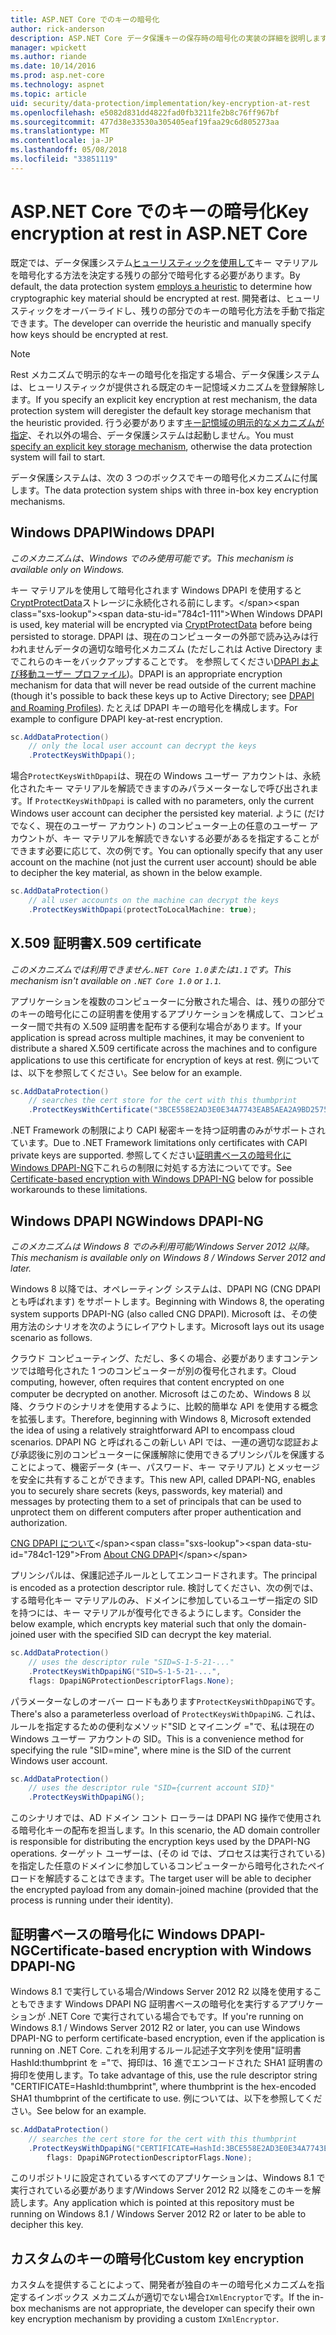 ```yaml
---
title: ASP.NET Core でのキーの暗号化
author: rick-anderson
description: ASP.NET Core データ保護キーの保存時の暗号化の実装の詳細を説明します。
manager: wpickett
ms.author: riande
ms.date: 10/14/2016
ms.prod: asp.net-core
ms.technology: aspnet
ms.topic: article
uid: security/data-protection/implementation/key-encryption-at-rest
ms.openlocfilehash: e5082d831dd4822fad0fb3211fe2b8c76ff967bf
ms.sourcegitcommit: 477d38e33530a305405eaf19faa29c6d805273aa
ms.translationtype: MT
ms.contentlocale: ja-JP
ms.lasthandoff: 05/08/2018
ms.locfileid: "33851119"
---
```

# <a name="key-encryption-at-rest-in-aspnet-core"></a><span data-ttu-id="784c1-103">ASP.NET Core でのキーの暗号化</span><span class="sxs-lookup"><span data-stu-id="784c1-103">Key encryption at rest in ASP.NET Core</span></span>

<a name="data-protection-implementation-key-encryption-at-rest"></a>

<span data-ttu-id="784c1-104">既定では、データ保護システム[ヒューリスティックを使用して](xref:security/data-protection/configuration/default-settings)キー マテリアルを暗号化する方法を決定する残りの部分で暗号化する必要があります。</span><span class="sxs-lookup"><span data-stu-id="784c1-104">By default, the data protection system [employs a heuristic](xref:security/data-protection/configuration/default-settings) to determine how cryptographic key material should be encrypted at rest.</span></span> <span data-ttu-id="784c1-105">開発者は、ヒューリスティックをオーバーライドし、残りの部分でのキーの暗号化方法を手動で指定できます。</span><span class="sxs-lookup"><span data-stu-id="784c1-105">The developer can override the heuristic and manually specify how keys should be encrypted at rest.</span></span>

> [!NOTE]
> <span data-ttu-id="784c1-106">Rest メカニズムで明示的なキーの暗号化を指定する場合、データ保護システムは、ヒューリスティックが提供される既定のキー記憶域メカニズムを登録解除します。</span><span class="sxs-lookup"><span data-stu-id="784c1-106">If you specify an explicit key encryption at rest mechanism, the data protection system will deregister the default key storage mechanism that the heuristic provided.</span></span> <span data-ttu-id="784c1-107">行う必要があります[キー記憶域の明示的なメカニズムが指定](xref:security/data-protection/implementation/key-storage-providers#data-protection-implementation-key-storage-providers)、それ以外の場合、データ保護システムは起動しません。</span><span class="sxs-lookup"><span data-stu-id="784c1-107">You must [specify an explicit key storage mechanism](xref:security/data-protection/implementation/key-storage-providers#data-protection-implementation-key-storage-providers), otherwise the data protection system will fail to start.</span></span>

<a name="data-protection-implementation-key-encryption-at-rest-providers"></a>

<span data-ttu-id="784c1-108">データ保護システムは、次の 3 つのボックスでキーの暗号化メカニズムに付属します。</span><span class="sxs-lookup"><span data-stu-id="784c1-108">The data protection system ships with three in-box key encryption mechanisms.</span></span>

## <a name="windows-dpapi"></a><span data-ttu-id="784c1-109">Windows DPAPI</span><span class="sxs-lookup"><span data-stu-id="784c1-109">Windows DPAPI</span></span>

<span data-ttu-id="784c1-110">*このメカニズムは、Windows でのみ使用可能です。*</span><span class="sxs-lookup"><span data-stu-id="784c1-110">*This mechanism is available only on Windows.*</span></span>

<span data-ttu-id="784c1-111">キー マテリアルを使用して暗号化されます Windows DPAPI を使用すると[CryptProtectData](https://msdn.microsoft.com/library/windows/desktop/aa380261(v=vs.85).aspx)ストレージに永続化される前にします。</span><span class="sxs-lookup"><span data-stu-id="784c1-111">When Windows DPAPI is used, key material will be encrypted via [CryptProtectData](https://msdn.microsoft.com/library/windows/desktop/aa380261(v=vs.85).aspx) before being persisted to storage.</span></span> <span data-ttu-id="784c1-112">DPAPI は、現在のコンピューターの外部で読み込みは行われませんデータの適切な暗号化メカニズム (ただしこれは Active Directory までこれらのキーをバックアップすることです。 を参照してください[DPAPI および移動ユーザー プロファイル](https://support.microsoft.com/kb/309408/#6))。</span><span class="sxs-lookup"><span data-stu-id="784c1-112">DPAPI is an appropriate encryption mechanism for data that will never be read outside of the current machine (though it's possible to back these keys up to Active Directory; see [DPAPI and Roaming Profiles](https://support.microsoft.com/kb/309408/#6)).</span></span> <span data-ttu-id="784c1-113">たとえば DPAPI キーの暗号化を構成します。</span><span class="sxs-lookup"><span data-stu-id="784c1-113">For example to configure DPAPI key-at-rest encryption.</span></span>

```csharp
sc.AddDataProtection()
    // only the local user account can decrypt the keys
    .ProtectKeysWithDpapi();
```

<span data-ttu-id="784c1-114">場合`ProtectKeysWithDpapi`は、現在の Windows ユーザー アカウントは、永続化されたキー マテリアルを解読できますのみパラメーターなしで呼び出されます。</span><span class="sxs-lookup"><span data-stu-id="784c1-114">If `ProtectKeysWithDpapi` is called with no parameters, only the current Windows user account can decipher the persisted key material.</span></span> <span data-ttu-id="784c1-115">ように (だけでなく、現在のユーザー アカウント) のコンピューター上の任意のユーザー アカウントが、キー マテリアルを解読できないする必要があるを指定することができます必要に応じて、次の例です。</span><span class="sxs-lookup"><span data-stu-id="784c1-115">You can optionally specify that any user account on the machine (not just the current user account) should be able to decipher the key material, as shown in the below example.</span></span>

```csharp
sc.AddDataProtection()
    // all user accounts on the machine can decrypt the keys
    .ProtectKeysWithDpapi(protectToLocalMachine: true);
```

## <a name="x509-certificate"></a><span data-ttu-id="784c1-116">X.509 証明書</span><span class="sxs-lookup"><span data-stu-id="784c1-116">X.509 certificate</span></span>

<span data-ttu-id="784c1-117">*このメカニズムでは利用できません`.NET Core 1.0`または`1.1`です。*</span><span class="sxs-lookup"><span data-stu-id="784c1-117">*This mechanism isn't available on `.NET Core 1.0` or `1.1`.*</span></span>

<span data-ttu-id="784c1-118">アプリケーションを複数のコンピューターに分散された場合、は、残りの部分でのキーの暗号化にこの証明書を使用するアプリケーションを構成して、コンピューター間で共有の X.509 証明書を配布する便利な場合があります。</span><span class="sxs-lookup"><span data-stu-id="784c1-118">If your application is spread across multiple machines, it may be convenient to distribute a shared X.509 certificate across the machines and to configure applications to use this certificate for encryption of keys at rest.</span></span> <span data-ttu-id="784c1-119">例については、以下を参照してください。</span><span class="sxs-lookup"><span data-stu-id="784c1-119">See below for an example.</span></span>

```csharp
sc.AddDataProtection()
    // searches the cert store for the cert with this thumbprint
    .ProtectKeysWithCertificate("3BCE558E2AD3E0E34A7743EAB5AEA2A9BD2575A0");
```

<span data-ttu-id="784c1-120">.NET Framework の制限により CAPI 秘密キーを持つ証明書のみがサポートされています。</span><span class="sxs-lookup"><span data-stu-id="784c1-120">Due to .NET Framework limitations only certificates with CAPI private keys are supported.</span></span> <span data-ttu-id="784c1-121">参照してください[証明書ベースの暗号化に Windows DPAPI-NG](#data-protection-implementation-key-encryption-at-rest-dpapi-ng)下これらの制限に対処する方法についてです。</span><span class="sxs-lookup"><span data-stu-id="784c1-121">See [Certificate-based encryption with Windows DPAPI-NG](#data-protection-implementation-key-encryption-at-rest-dpapi-ng) below for possible workarounds to these limitations.</span></span>

<a name="data-protection-implementation-key-encryption-at-rest-dpapi-ng"></a>

## <a name="windows-dpapi-ng"></a><span data-ttu-id="784c1-122">Windows DPAPI NG</span><span class="sxs-lookup"><span data-stu-id="784c1-122">Windows DPAPI-NG</span></span>

<span data-ttu-id="784c1-123">*このメカニズムは Windows 8 でのみ利用可能/Windows Server 2012 以降。*</span><span class="sxs-lookup"><span data-stu-id="784c1-123">*This mechanism is available only on Windows 8 / Windows Server 2012 and later.*</span></span>

<span data-ttu-id="784c1-124">Windows 8 以降では、オペレーティング システムは、DPAPI NG (CNG DPAPI とも呼ばれます) をサポートします。</span><span class="sxs-lookup"><span data-stu-id="784c1-124">Beginning with Windows 8, the operating system supports DPAPI-NG (also called CNG DPAPI).</span></span> <span data-ttu-id="784c1-125">Microsoft は、その使用方法のシナリオを次のようにレイアウトします。</span><span class="sxs-lookup"><span data-stu-id="784c1-125">Microsoft lays out its usage scenario as follows.</span></span>

   <span data-ttu-id="784c1-126">クラウド コンピューティング、ただし、多くの場合、必要がありますコンテンツでは暗号化された 1 つのコンピューターが別の復号化されます。</span><span class="sxs-lookup"><span data-stu-id="784c1-126">Cloud computing, however, often requires that content encrypted on one computer be decrypted on another.</span></span> <span data-ttu-id="784c1-127">Microsoft はこのため、Windows 8 以降、クラウドのシナリオを使用するように、比較的簡単な API を使用する概念を拡張します。</span><span class="sxs-lookup"><span data-stu-id="784c1-127">Therefore, beginning with Windows 8, Microsoft extended the idea of using a relatively straightforward API to encompass cloud scenarios.</span></span> <span data-ttu-id="784c1-128">DPAPI NG と呼ばれるこの新しい API では、一連の適切な認証および承認後に別のコンピューターに保護解除に使用できるプリンシパルを保護することによって、機密データ (キー、パスワード、キー マテリアル) とメッセージを安全に共有することができます。</span><span class="sxs-lookup"><span data-stu-id="784c1-128">This new API, called DPAPI-NG, enables you to securely share secrets (keys, passwords, key material) and messages by protecting them to a set of principals that can be used to unprotect them on different computers after proper authentication and authorization.</span></span>

   <span data-ttu-id="784c1-129">[CNG DPAPI について](https://msdn.microsoft.com/library/windows/desktop/hh706794(v=vs.85).aspx)</span><span class="sxs-lookup"><span data-stu-id="784c1-129">From [About CNG DPAPI](https://msdn.microsoft.com/library/windows/desktop/hh706794(v=vs.85).aspx)</span></span>

<span data-ttu-id="784c1-130">プリンシパルは、保護記述子ルールとしてエンコードされます。</span><span class="sxs-lookup"><span data-stu-id="784c1-130">The principal is encoded as a protection descriptor rule.</span></span> <span data-ttu-id="784c1-131">検討してください、次の例では、する暗号化キー マテリアルのみ、ドメインに参加しているユーザー指定の SID を持つには、キー マテリアルが復号化できるようにします。</span><span class="sxs-lookup"><span data-stu-id="784c1-131">Consider the below example, which encrypts key material such that only the domain-joined user with the specified SID can decrypt the key material.</span></span>

```csharp
sc.AddDataProtection()
    // uses the descriptor rule "SID=S-1-5-21-..."
    .ProtectKeysWithDpapiNG("SID=S-1-5-21-...",
    flags: DpapiNGProtectionDescriptorFlags.None);
```

<span data-ttu-id="784c1-132">パラメーターなしのオーバー ロードもあります`ProtectKeysWithDpapiNG`です。</span><span class="sxs-lookup"><span data-stu-id="784c1-132">There's also a parameterless overload of `ProtectKeysWithDpapiNG`.</span></span> <span data-ttu-id="784c1-133">これは、ルールを指定するための便利なメソッド"SID とマイニング ="で、私は現在の Windows ユーザー アカウントの SID。</span><span class="sxs-lookup"><span data-stu-id="784c1-133">This is a convenience method for specifying the rule "SID=mine", where mine is the SID of the current Windows user account.</span></span>

```csharp
sc.AddDataProtection()
    // uses the descriptor rule "SID={current account SID}"
    .ProtectKeysWithDpapiNG();
```

<span data-ttu-id="784c1-134">このシナリオでは、AD ドメイン コント ローラーは DPAPI NG 操作で使用される暗号化キーの配布を担当します。</span><span class="sxs-lookup"><span data-stu-id="784c1-134">In this scenario, the AD domain controller is responsible for distributing the encryption keys used by the DPAPI-NG operations.</span></span> <span data-ttu-id="784c1-135">ターゲット ユーザーは、(その id では、プロセスは実行されている) を指定した任意のドメインに参加しているコンピューターから暗号化されたペイロードを解読することはできます。</span><span class="sxs-lookup"><span data-stu-id="784c1-135">The target user will be able to decipher the encrypted payload from any domain-joined machine (provided that the process is running under their identity).</span></span>

## <a name="certificate-based-encryption-with-windows-dpapi-ng"></a><span data-ttu-id="784c1-136">証明書ベースの暗号化に Windows DPAPI-NG</span><span class="sxs-lookup"><span data-stu-id="784c1-136">Certificate-based encryption with Windows DPAPI-NG</span></span>

<span data-ttu-id="784c1-137">Windows 8.1 で実行している場合/Windows Server 2012 R2 以降を使用することもできます Windows DPAPI NG 証明書ベースの暗号化を実行するアプリケーションが .NET Core で実行されている場合でもです。</span><span class="sxs-lookup"><span data-stu-id="784c1-137">If you're running on Windows 8.1 / Windows Server 2012 R2 or later, you can use Windows DPAPI-NG to perform certificate-based encryption, even if the application is running on .NET Core.</span></span> <span data-ttu-id="784c1-138">これを利用するルール記述子文字列を使用"証明書 HashId:thumbprint を ="で、拇印は、16 進でエンコードされた SHA1 証明書の拇印を使用します。</span><span class="sxs-lookup"><span data-stu-id="784c1-138">To take advantage of this, use the rule descriptor string "CERTIFICATE=HashId:thumbprint", where thumbprint is the hex-encoded SHA1 thumbprint of the certificate to use.</span></span> <span data-ttu-id="784c1-139">例については、以下を参照してください。</span><span class="sxs-lookup"><span data-stu-id="784c1-139">See below for an example.</span></span>

```csharp
sc.AddDataProtection()
    // searches the cert store for the cert with this thumbprint
    .ProtectKeysWithDpapiNG("CERTIFICATE=HashId:3BCE558E2AD3E0E34A7743EAB5AEA2A9BD2575A0",
        flags: DpapiNGProtectionDescriptorFlags.None);
```

<span data-ttu-id="784c1-140">このリポジトリに設定されているすべてのアプリケーションは、Windows 8.1 で実行されている必要があります/Windows Server 2012 R2 以降をこのキーを解読します。</span><span class="sxs-lookup"><span data-stu-id="784c1-140">Any application which is pointed at this repository must be running on Windows 8.1 / Windows Server 2012 R2 or later to be able to decipher this key.</span></span>

## <a name="custom-key-encryption"></a><span data-ttu-id="784c1-141">カスタムのキーの暗号化</span><span class="sxs-lookup"><span data-stu-id="784c1-141">Custom key encryption</span></span>

<span data-ttu-id="784c1-142">カスタムを提供することによって、開発者が独自のキーの暗号化メカニズムを指定するインボックス メカニズムが適切でない場合`IXmlEncryptor`です。</span><span class="sxs-lookup"><span data-stu-id="784c1-142">If the in-box mechanisms are not appropriate, the developer can specify their own key encryption mechanism by providing a custom `IXmlEncryptor`.</span></span>
